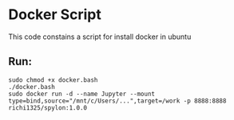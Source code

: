 # Docker Script  

This code constains a script for install docker in ubuntu  

## Run:  
```
sudo chmod +x docker.bash
./docker.bash
sudo docker run -d --name Jupyter --mount type=bind,source="/mnt/c/Users/...",target=/work -p 8888:8888 richi1325/spylon:1.0.0
```